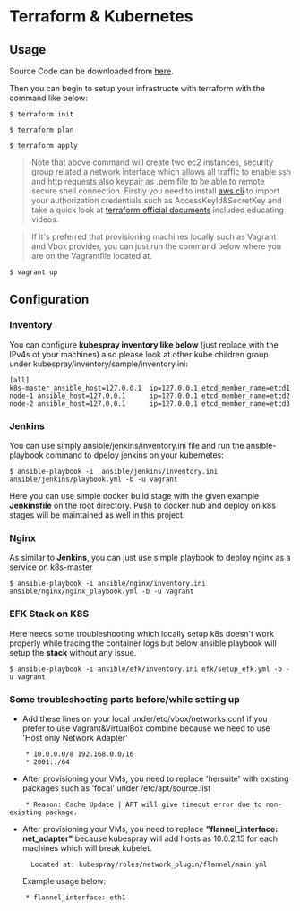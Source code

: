 # Terraform & Kubernetes

## Usage
Source Code can be downloaded from [here](https://github.com/emre-23/london.git).

Then you can begin to setup your infrastructe with terraform with the command like below:
```shell
$ terraform init 
```

```shell
$ terraform plan 
```

```shell
$ terraform apply
```

> Note that above command will create two ec2 instances, security group related a network interface which allows all traffic to enable ssh and http requests also keypair as .pem file to be able to remote secure shell connection. Firstly you need to install [aws cli](https://docs.aws.amazon.com/cli/latest/userguide/getting-started-install.html) to import your authorization credentials such as AccessKeyId&SecretKey and take a quick look at [terraform official documents](https://learn.hashicorp.com/tutorials/terraform/aws-build) included educating videos.

> If it's preferred that provisioning machines locally such as Vagrant and Vbox provider, you can just run the command below where you are on the Vagrantfile located at.
```shell
$ vagrant up
```
## Configuration
### Inventory
You can configure **kubespray inventory like below** (just replace with the IPv4s of your machines) also please look at other kube children group under kubespray/inventory/sample/inventory.ini:
```
[all]
k8s-master ansible_host=127.0.0.1  ip=127.0.0.1 etcd_member_name=etcd1
node-1 ansible_host=127.0.0.1      ip=127.0.0.1 etcd_member_name=etcd2
node-2 ansible_host=127.0.0.1      ip=127.0.0.1 etcd_member_name=etcd3
```
### Jenkins
You can use simply ansible/jenkins/inventory.ini file and run the ansible-playbook command to dpeloy jenkins on your kubernetes:

```shell
$ ansible-playbook -i  ansible/jenkins/inventory.ini ansible/jenkins/playbook.yml -b -u vagrant
```
Here you can use simple docker build stage with the given example **Jenkinsfile** on the root directory. Push to docker hub and deploy on k8s stages will be maintained as well in this project.

### Nginx
As similar to **Jenkins**, you can just use simple playbook to deploy nginx as a service on k8s-master
```shell
$ ansible-playbook -i ansible/nginx/inventory.ini ansible/nginx/nginx_playbook.yml -b -u vagrant
```
### EFK Stack on K8S
Here needs some troubleshooting which locally setup k8s doesn't work properly while tracing the container logs but below ansible playbook will setup the **stack** without any issue.
```shell
$ ansible-playbook -i ansible/efk/inventory.ini efk/setup_efk.yml -b -u vagrant
```

### Some troubleshooting parts before/while setting up
- Add these lines on your local under/etc/vbox/networks.conf if you prefer to use Vagrant&VirtualBox combine because we need to use 'Host only Network Adapter'
```shell
    * 10.0.0.0/8 192.168.0.0/16
    * 2001::/64
```
- After provisioning your VMs, you need to replace 'hersuite' with existing packages such as 'focal' under /etc/apt/source.list
```shell
    * Reason: Cache Update | APT will give timeout error due to non-existing package.
```
- After provisioning your VMs, you need to replace **"flannel_interface: net_adapter"** because kubespray will add hosts as 10.0.2.15 for each machines which will break kubelet. 

        Located at: kubespray/roles/network_plugin/flannel/main.yml

    Example usage below:
```shell
    * flannel_interface: eth1
```
